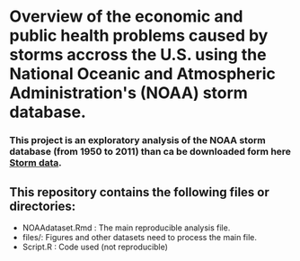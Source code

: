 # Overview of the economic and public health problems caused by storms accross the U.S. using the National Oceanic and Atmospheric Administration's (NOAA) storm database.

### This project is an exploratory analysis of the NOAA storm database (from 1950 to 2011) than ca be downloaded form here [Storm data](https://d396qusza40orc.cloudfront.net/repdata%2Fdata%2FStormData.csv.bz2).

## This repository contains the following files or directories:

- NOAAdataset.Rmd : The main reproducible analysis file.
- files/: Figures and other datasets need to process the main file.
- Script.R : Code used (not reproducible)